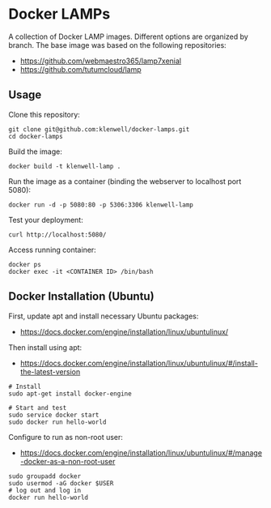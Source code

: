 # Docker LAMPs

A collection of Docker LAMP images. Different options are organized by branch. The base image was based on the following repositories:

- https://github.com/webmaestro365/lamp7xenial
- https://github.com/tutumcloud/lamp


## Usage

Clone this repository:

    git clone git@github.com:klenwell/docker-lamps.git
    cd docker-lamps

Build the image:

    docker build -t klenwell-lamp .

Run the image as a container (binding the webserver to localhost port 5080):

    docker run -d -p 5080:80 -p 5306:3306 klenwell-lamp

Test your deployment:

	curl http://localhost:5080/

Access running container:

    docker ps
    docker exec -it <CONTAINER ID> /bin/bash


## Docker Installation (Ubuntu)

First, update apt and install necessary Ubuntu packages:

- https://docs.docker.com/engine/installation/linux/ubuntulinux/

Then install using apt:

- https://docs.docker.com/engine/installation/linux/ubuntulinux/#/install-the-latest-version

```
# Install
sudo apt-get install docker-engine

# Start and test
sudo service docker start
sudo docker run hello-world
```

Configure to run as non-root user:

- https://docs.docker.com/engine/installation/linux/ubuntulinux/#/manage-docker-as-a-non-root-user

```
sudo groupadd docker
sudo usermod -aG docker $USER
# log out and log in
docker run hello-world
```

